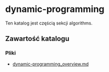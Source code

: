 # dynamic-programming

Ten katalog jest częścią sekcji algorithms.

## Zawartość katalogu

### Pliki

- [dynamic-programming_overview.md](dynamic-programming_overview.md)

